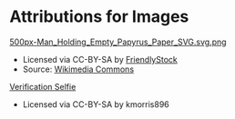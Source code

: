 # Attributions for Images

[500px-Man_Holding_Empty_Papyrus_Paper_SVG.svg.png](./500px-Man_Holding_Empty_Papyrus_Paper_SVG.svg.png)

* Licensed via CC-BY-SA by [FriendlyStock](https://commons.wikimedia.org/wiki/User:FriendlyStock)
* Source: [Wikimedia Commons](https://commons.wikimedia.org/wiki/File:Man_Holding_Empty_Papyrus_Paper_SVG.svg)


[Verification Selfie](./VerificationSelfie.png)

* Licensed via CC-BY-SA by kmorris896

